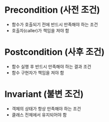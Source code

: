 # Precondition (사전 조건)
- 함수가 호출되기 전에 반드시 만족해야 하는 조건
- 호출자(caller)가 책임을 져야 함

# Postcondition (사후 조건)
- 함수 실행 후 반드시 만족해야 하는 결과 조건
- 함수 구현자가 책임을 져야 함

# Invariant (불변 조건)
- 객체의 상태가 항상 만족해야 하는 조건
- 클래스 전체에서 유지되어야 함
